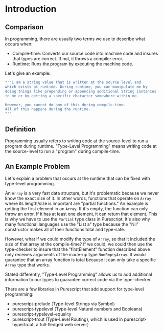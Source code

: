 # Introduction

## Comparison

In programming, there are usually two terms we use to describe what occurs when:
- Compile-time: Converts our source code into machine code and insures that types are correct. If not, it throws a compiler error.
- Runtime: Runs the program by executing the machine code.

Let's give an example:
```purescript
"""I am a string value that is written at the source level and
which exists at runtime. During runtime, you can manipulate me by
doing things like prepending or appending additional String instances
to me or by getting a specific character somewhere within me.

However, you cannot do any of this during compile-time.
All of this happens during the runtime.
"""
```

## Definition

Programming usually refers to writing code at the source-level to run a program during runtime. "Type-Level Programming" means writing code at the source-level to run a "program" during compile-time.

## An Example Problem

Let's explain a problem that occurs at the runtime that can be fixed with type-level programming.

An `Array` is a very fast data structure, but it's problematic because we never know the exact size of it. In other words, functions that operate on `Array` where its length/size is important are "partial functions."
An example is getting the first element in an `Array`. If it's empty, the function can only throw an error. If it has at least one element, it can return that element. This is why we have to use the `Partial` type class in Purescript. It's also why many functional languages use the "List a" type because the "Nil" constructor makes all of their functions total and type-safe.

However, what if we could modify the type of `Array`, so that it included the size of that array at the compile-time? If we could, we could then use the type-checker to insure that the "firstElement" function described above only receives arguments of the made-up type `NonEmptyArray`. It would guarantee that an array function is total because it can only take a specific `Array` type that works.

Stated differently, "Type-Level Programming" allows us to add additional information to our types to guarantee correct code via the type-checker.

There are a few libraries in Purescript that add support for type-level programming:
- purescript-prelude (Type-level Strings via Symbol)
- purescript-typelevel (Type-level Natural numbers and Booleans)
- purescript-typelevel-equality
- purescript-trout (Type-Level Routing),
    which is used in purescript-hypertrout, a full-fledged web server)
